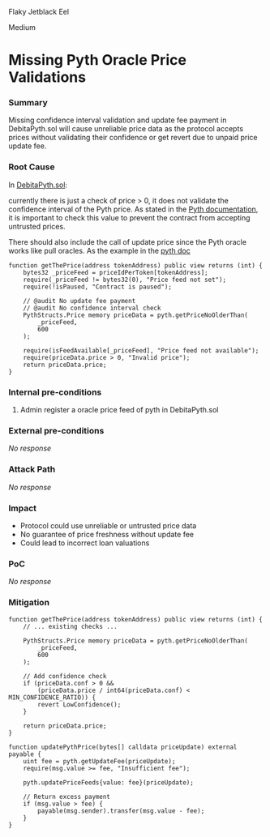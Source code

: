 Flaky Jetblack Eel

Medium

# Missing Pyth Oracle Price Validations

### Summary

Missing confidence interval validation and update fee payment in DebitaPyth.sol will cause unreliable price data as the protocol accepts prices without validating their confidence or get revert due to unpaid price update fee.

### Root Cause

In [DebitaPyth.sol](https://github.com/sherlock-audit/2024-11-debita-finance-v3/blob/1465ba6884c4cc44f7fc28e51f792db346ab1e33/Debita-V3-Contracts/contracts/oracles/DebitaPyth.sol#L25-L41):

currently there is just a check of price > 0, it does not validate the confidence interval of the Pyth price.
As stated in the [Pyth documentation](https://docs.pyth.network/price-feeds/best-practices#confidence-intervals), it is important to check this value to prevent the contract from accepting untrusted prices.

There should also include the call of update price since the Pyth oracle works like pull oracles. As the example in the [pyth doc](https://docs.pyth.network/price-feeds/use-real-time-data/evm)


```solidity
function getThePrice(address tokenAddress) public view returns (int) {
    bytes32 _priceFeed = priceIdPerToken[tokenAddress];
    require(_priceFeed != bytes32(0), "Price feed not set");
    require(!isPaused, "Contract is paused");

    // @audit No update fee payment
    // @audit No confidence interval check
    PythStructs.Price memory priceData = pyth.getPriceNoOlderThan(
        _priceFeed,
        600
    );

    require(isFeedAvailable[_priceFeed], "Price feed not available");
    require(priceData.price > 0, "Invalid price");
    return priceData.price;
}
```




### Internal pre-conditions

1. Admin register a oracle price feed of pyth in DebitaPyth.sol

### External pre-conditions

_No response_

### Attack Path

_No response_

### Impact

- Protocol could use unreliable or untrusted price data
- No guarantee of price freshness without update fee
- Could lead to incorrect loan valuations

### PoC

_No response_

### Mitigation

```solidity
function getThePrice(address tokenAddress) public view returns (int) {
    // ... existing checks ...
    
    PythStructs.Price memory priceData = pyth.getPriceNoOlderThan(
        _priceFeed,
        600
    );
    
    // Add confidence check
    if (priceData.conf > 0 && 
        (priceData.price / int64(priceData.conf) < MIN_CONFIDENCE_RATIO)) {
        revert LowConfidence();
    }
    
    return priceData.price;
}
```
```solidity
function updatePythPrice(bytes[] calldata priceUpdate) external payable {
    uint fee = pyth.getUpdateFee(priceUpdate);
    require(msg.value >= fee, "Insufficient fee");
    
    pyth.updatePriceFeeds{value: fee}(priceUpdate);
    
    // Return excess payment
    if (msg.value > fee) {
        payable(msg.sender).transfer(msg.value - fee);
    }
}
```